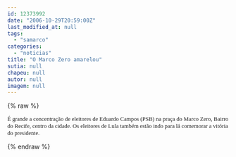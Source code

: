 ```yaml
---
id: 12373992
date: "2006-10-29T20:59:00Z"
last_modified_at: null
tags:
  - "samarco"
categories:
  - "noticias"
title: "O Marco Zero amarelou"
sutia: null
chapeu: null
autor: null
imagem: null
---
```

{% raw %}
<p><FONT face=Verdana size=2></p>
<p><P>É grande a concentração de eleitores de Eduardo Campos (PSB) na praça do Marco Zero, Bairro do Recife, centro da cidade. Os eleitores de Lula também estão indo para lá comemorar a vitória do presidente.</P></FONT> </p>
{% endraw %}